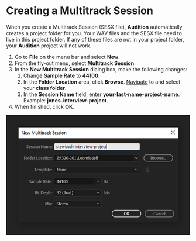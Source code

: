 # Creating a Multitrack Session

When you create a Multitrack Session (SESX file), **Audition** automatically creates a project folder for you. Your WAV files and the SESX file need to live in this project folder. If any of these files are not in your project folder, your **Audition** project will not work.

1. Go to **File** on the menu bar and select **New**.
2. From the fly-out menu, select **Multitrack Session**.
3. In the **New Multitrack Session** dialog box, make the following changes:&#x20;
   1. Change **Sample Rate** to **44100**.&#x20;
   2. In the **Folder Location** area, click **Browse**. [Navigate](https://app.gitbook.com/@techresources/s/file-and-folder-management-windows-edition/navigating-folder-tree) to and select your **class folder**.&#x20;
   3. In the **Session Name** field, enter **your-last-name-project-name**. Example: **jones-interview-project**.
4. When finished, click **OK**.

![Creating a new multitrack session.](../.gitbook/assets/creating-new-multitrack.PNG)

